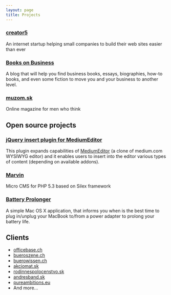 ```yaml
---
layout: page
title: Projects
---
```


### [creator5](http://www.creator5.com)

An internet startup helping small companies to build their web sites easier than ever

### [Books on Business](http://booksonbusiness.net)

A blog that will help you find business books, essays, biographies, how-to books, and even some fiction to move you and your business to another level.

### [muzom.sk](http://muzom.sk)

Online magazine for men who think


## Open source projects

### [jQuery insert plugin for MediumEditor](https://github.com/orthes/medium-editor-insert-plugin)

This plugin expands capabilities of [MediumEditor](https://github.com/daviferreira/medium-editor) (a clone of medium.com WYSIWYG editor) and it enables users to insert into the editor various types of content (depending on available addons).

### [Marvin](https://github.com/orthes/marvin)

Micro CMS for PHP 5.3 based on Silex framework

### [Battery Prolonger](https://github.com/orthes/Battery-Prolonger)

A simple Mac OS X application, that informs you when is the best time to plug in/unplug your MacBook to/from a power adapter to prolong your battery life.


## Clients

- [officebase.ch](http://www.officebase.ch)
- [bueroszene.ch](http://www.bueroszene.ch)
- [buerowissen.ch](http://www.buerowissen.ch)
- [akciomat.sk](http://www.akciomat.sk)
- [rodinnespolocenstvo.sk](http://www.rodinnespolocenstvo.sk)
- [andresband.sk](http://www.andresband.sk)
- [pureambitions.eu](http://pureambitions.eu)
- And more...
